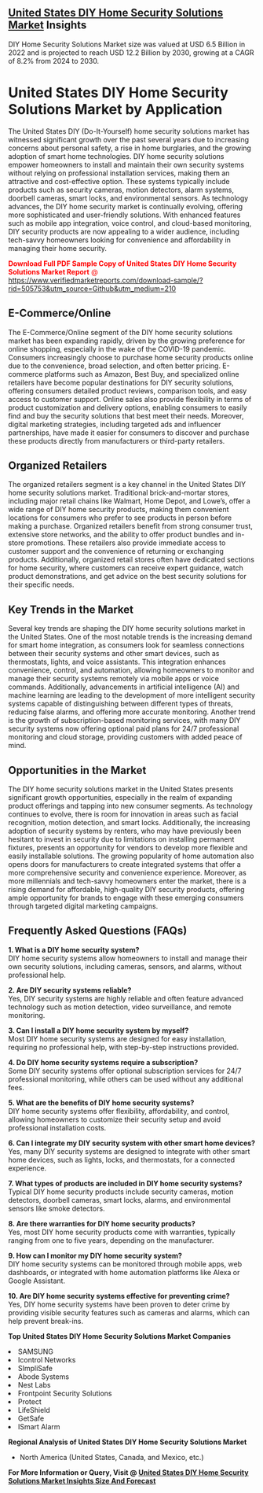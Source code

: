 <h2><a href="https://www.verifiedmarketreports.com/download-sample/?rid=505753&amp;utm_source=Github&amp;utm_medium=210" target="_blank">United States DIY Home Security Solutions Market</a> Insights</h2><p>DIY Home Security Solutions Market size was valued at USD 6.5 Billion in 2022 and is projected to reach USD 12.2 Billion by 2030, growing at a CAGR of 8.2% from 2024 to 2030.</p><p><div> <h1>United States DIY Home Security Solutions Market by Application</h1> <p>The United States DIY (Do-It-Yourself) home security solutions market has witnessed significant growth over the past several years due to increasing concerns about personal safety, a rise in home burglaries, and the growing adoption of smart home technologies. DIY home security solutions empower homeowners to install and maintain their own security systems without relying on professional installation services, making them an attractive and cost-effective option. These systems typically include products such as security cameras, motion detectors, alarm systems, doorbell cameras, smart locks, and environmental sensors. As technology advances, the DIY home security market is continually evolving, offering more sophisticated and user-friendly solutions. With enhanced features such as mobile app integration, voice control, and cloud-based monitoring, DIY security products are now appealing to a wider audience, including tech-savvy homeowners looking for convenience and affordability in managing their home security. <p><p><span class=""><span style="color: #ff0000;"><strong>Download Full PDF Sample Copy of United States DIY Home Security Solutions Market Report</strong> @ </span><a href="https://www.verifiedmarketreports.com/download-sample/?rid=505753&amp;utm_source=Github&amp;utm_medium=210" target="_blank">https://www.verifiedmarketreports.com/download-sample/?rid=505753&amp;utm_source=Github&amp;utm_medium=210</a></span></p></p> <h2>E-Commerce/Online</h2> <p>The E-Commerce/Online segment of the DIY home security solutions market has been expanding rapidly, driven by the growing preference for online shopping, especially in the wake of the COVID-19 pandemic. Consumers increasingly choose to purchase home security products online due to the convenience, broad selection, and often better pricing. E-commerce platforms such as Amazon, Best Buy, and specialized online retailers have become popular destinations for DIY security solutions, offering consumers detailed product reviews, comparison tools, and easy access to customer support. Online sales also provide flexibility in terms of product customization and delivery options, enabling consumers to easily find and buy the security solutions that best meet their needs. Moreover, digital marketing strategies, including targeted ads and influencer partnerships, have made it easier for consumers to discover and purchase these products directly from manufacturers or third-party retailers. <h2>Organized Retailers</h2> <p>The organized retailers segment is a key channel in the United States DIY home security solutions market. Traditional brick-and-mortar stores, including major retail chains like Walmart, Home Depot, and Lowe’s, offer a wide range of DIY home security products, making them convenient locations for consumers who prefer to see products in person before making a purchase. Organized retailers benefit from strong consumer trust, extensive store networks, and the ability to offer product bundles and in-store promotions. These retailers also provide immediate access to customer support and the convenience of returning or exchanging products. Additionally, organized retail stores often have dedicated sections for home security, where customers can receive expert guidance, watch product demonstrations, and get advice on the best security solutions for their specific needs. <h2>Key Trends in the Market</h2> <p>Several key trends are shaping the DIY home security solutions market in the United States. One of the most notable trends is the increasing demand for smart home integration, as consumers look for seamless connections between their security systems and other smart devices, such as thermostats, lights, and voice assistants. This integration enhances convenience, control, and automation, allowing homeowners to monitor and manage their security systems remotely via mobile apps or voice commands. Additionally, advancements in artificial intelligence (AI) and machine learning are leading to the development of more intelligent security systems capable of distinguishing between different types of threats, reducing false alarms, and offering more accurate monitoring. Another trend is the growth of subscription-based monitoring services, with many DIY security systems now offering optional paid plans for 24/7 professional monitoring and cloud storage, providing customers with added peace of mind. <h2>Opportunities in the Market</h2> <p>The DIY home security solutions market in the United States presents significant growth opportunities, especially in the realm of expanding product offerings and tapping into new consumer segments. As technology continues to evolve, there is room for innovation in areas such as facial recognition, motion detection, and smart locks. Additionally, the increasing adoption of security systems by renters, who may have previously been hesitant to invest in security due to limitations on installing permanent fixtures, presents an opportunity for vendors to develop more flexible and easily installable solutions. The growing popularity of home automation also opens doors for manufacturers to create integrated systems that offer a more comprehensive security and convenience experience. Moreover, as more millennials and tech-savvy homeowners enter the market, there is a rising demand for affordable, high-quality DIY security products, offering ample opportunity for brands to engage with these emerging consumers through targeted digital marketing campaigns. <h2>Frequently Asked Questions (FAQs)</h2> <p><b>1. What is a DIY home security system?</b><br>DIY home security systems allow homeowners to install and manage their own security solutions, including cameras, sensors, and alarms, without professional help.</p> <p><b>2. Are DIY security systems reliable?</b><br>Yes, DIY security systems are highly reliable and often feature advanced technology such as motion detection, video surveillance, and remote monitoring.</p> <p><b>3. Can I install a DIY home security system by myself?</b><br>Most DIY home security systems are designed for easy installation, requiring no professional help, with step-by-step instructions provided.</p> <p><b>4. Do DIY home security systems require a subscription?</b><br>Some DIY security systems offer optional subscription services for 24/7 professional monitoring, while others can be used without any additional fees.</p> <p><b>5. What are the benefits of DIY home security systems?</b><br>DIY home security systems offer flexibility, affordability, and control, allowing homeowners to customize their security setup and avoid professional installation costs.</p> <p><b>6. Can I integrate my DIY security system with other smart home devices?</b><br>Yes, many DIY security systems are designed to integrate with other smart home devices, such as lights, locks, and thermostats, for a connected experience.</p> <p><b>7. What types of products are included in DIY home security systems?</b><br>Typical DIY home security products include security cameras, motion detectors, doorbell cameras, smart locks, alarms, and environmental sensors like smoke detectors.</p> <p><b>8. Are there warranties for DIY home security products?</b><br>Yes, most DIY home security products come with warranties, typically ranging from one to five years, depending on the manufacturer.</p> <p><b>9. How can I monitor my DIY home security system?</b><br>DIY home security systems can be monitored through mobile apps, web dashboards, or integrated with home automation platforms like Alexa or Google Assistant.</p> <p><b>10. Are DIY home security systems effective for preventing crime?</b><br>Yes, DIY home security systems have been proven to deter crime by providing visible security features such as cameras and alarms, which can help prevent break-ins.</p></div></p><p><strong>Top United States DIY Home Security Solutions Market Companies</strong></p><div data-test-id=""><p><li>SAMSUNG</li><li> Icontrol Networks</li><li> SImpliSafe</li><li> Abode Systems</li><li> Nest Labs</li><li> Frontpoint Security Solutions</li><li> Protect</li><li> LifeShield</li><li> GetSafe</li><li> ISmart Alarm</li></p><div><strong>Regional Analysis of&nbsp;United States DIY Home Security Solutions Market</strong></div><ul><li dir="ltr"><p dir="ltr">North America&nbsp;(United States, Canada, and Mexico, etc.)</p></li></ul><p><strong>For More Information or Query, Visit @&nbsp;</strong><strong><a href="https://www.verifiedmarketreports.com/product/diy-home-security-solutions-market-size-and-forecast/?utm_source=Github&amp;utm_medium=210" target="_blank">United States DIY Home Security Solutions Market Insights Size And Forecast</a></strong></p></div>
